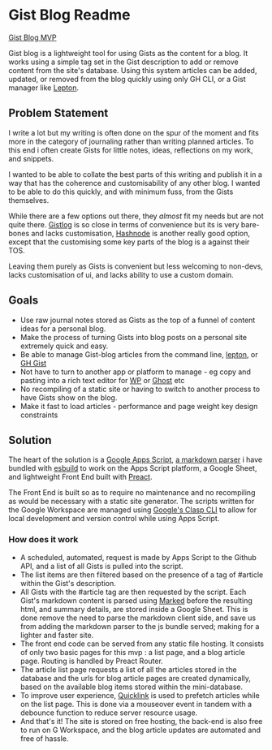 # Gist Blog Readme

[Gist Blog MVP](https://monkfish-app-abpdm.ondigitalocean.app/)

Gist blog is a lightweight tool for using Gists as the content for a blog. It works using a simple tag set in the Gist description to add or remove content from the site's database. Using this system articles can be added, updated, or removed from the blog quickly using only GH CLI, or a Gist manager like [Lepton](https://github.com/hackjutsu/Lepton).


## Problem Statement
I write a lot but my writing is often done on the spur of the moment and fits more in the category of journaling rather than writing planned articles. To this end i often create Gists for little notes, ideas, reflections on my work, and snippets.

I wanted to be able to collate the best parts of this writing and publish it in a way that has the coherence and customisability of any other blog. I wanted to be able to do this quickly, and with minimum fuss, from the Gists themselves.

While there are a few options out there, they _almost_ fit my needs but are not quite there. [Gistlog](https://gistlog.co/) is so close in terms of convenience but its is very bare-bones and lacks customisation, [Hashnode](https://hashnode.com/) is another really good option, except that the customising some key parts of the blog is a against their TOS.

Leaving them purely as Gists is convenient but less welcoming to non-devs, lacks customisation of ui, and lacks ability to use a custom domain.

## Goals 
- Use raw journal notes stored as Gists as the top of a funnel of content ideas for a personal blog.
- Make the process of turning Gists into blog posts on a personal site extremely quick and easy. 
- Be able to manage Gist-blog articles from the command line, [lepton](https://github.com/hackjutsu/Lepton), or [GH Gist](https://gist.github.com/)
- Not have to turn to another app or platform to manage - eg copy and pasting into a rich text editor for [WP](https://wordpress.com/) or [Ghost](https://ghost.org/) etc
- No recompiling of a static site or having to switch to another process to have Gists show on the blog.
- Make it fast to load articles - performance and page weight key design constraints

## Solution 
The heart of the solution is a [Google Apps Script](https://developers.google.com/apps-script), [a markdown parser](https://github.com/markedjs/marked) i have bundled with [esbuild](https://esbuild.github.io/) to work on the Apps Script platform, a Google Sheet, and lightweight Front End built with [Preact](https://github.com/preactjs/preact). 

The Front End is built so as to require no maintenance and no recompiling as would be necessary with a static site generator. The scripts written for the Google Workspace are managed using [Google's Clasp CLI](https://github.com/google/clasp) to allow for local development and version control while using Apps Script.

### How does it work
- A scheduled, automated, request is made by Apps Script to the Github API, and a list of all Gists is pulled into the script. 
- The list items are then filtered based on the presence of a tag of #article within the Gist's description. 
- All Gists with the #article tag are then requested by the script. Each Gist's markdown content is parsed using [Marked](https://github.com/markedjs/marked)  before the resulting html, and summary details, are stored inside a Google Sheet.  This is done remove the need to parse the markdown client side, and save us from adding the markdown parser to the js bundle served; making for a lighter and faster site. 
- The front end code can be served from any static file hosting. It consists of only two basic pages for this mvp :  a list page, and a blog article page. Routing is handled by Preact Router.
- The article list page requests a list of all the articles stored in the database and the urls for blog article pages are created dynamically, based on the available blog items stored within the mini-database.
- To improve user experience, [Quicklink](https://github.com/GoogleChromeLabs/quicklink) is used to prefetch articles while on the list page. This is done via a mouseover event in tandem with a debounce function to reduce server resource usage. 
- And that's it! The site is stored on free hosting, the back-end is also free to run on G Workspace, and the blog article updates are automated and free of hassle. 


